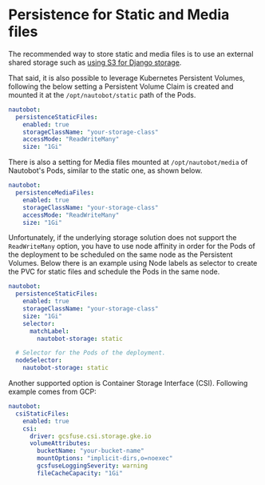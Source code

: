 # Persistence for Static and Media files

The recommended way to store static and media files is to use an external shared storage such as [using S3 for Django storage](https://docs.nautobot.com/projects/core/en/stable/user-guide/administration/guides/s3-django-storage/).

That said, it is also possible to leverage Kubernetes Persistent Volumes, following the below setting a Persistent Volume Claim is created and mounted it at the `/opt/nautobot/static` path of the Pods.

```yaml
nautobot:
  persistenceStaticFiles:
    enabled: true
    storageClassName: "your-storage-class"
    accessMode: "ReadWriteMany"
    size: "1Gi"
```

There is also a setting for Media files mounted at `/opt/nautobot/media` of Nautobot's Pods, similar to the static one, as shown below.

```yaml
nautobot:
  persistenceMediaFiles:
    enabled: true
    storageClassName: "your-storage-class"
    accessMode: "ReadWriteMany"
    size: "1Gi"
```

Unfortunately, if the underlying storage solution does not support the `ReadWriteMany` option, you have to use node affinity in order for the Pods of the deployment to be scheduled on the same node as the Persistent Volumes. Below there is an example using Node labels as selector to create the PVC for static files and schedule the Pods in the same node.

```yaml
nautobot:
  persistenceStaticFiles:
    enabled: true
    storageClassName: "your-storage-class"
    size: "1Gi"
    selector:
      matchLabel:
        nautobot-storage: static

  # Selector for the Pods of the deployment.
  nodeSelector:
    nautobot-storage: static
```

Another supported option is Container Storage Interface (CSI). Following example comes from GCP:

```yaml
nautobot:
  csiStaticFiles:
    enabled: true
    csi:
      driver: gcsfuse.csi.storage.gke.io
      volumeAttributes:
        bucketName: "your-bucket-name"
        mountOptions: "implicit-dirs,o=noexec"
        gcsfuseLoggingSeverity: warning
        fileCacheCapacity: "1Gi"
```
